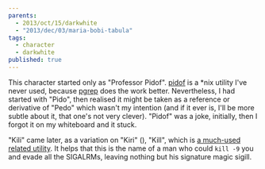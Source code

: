 ```yaml
---
parents: 
  - 2013/oct/15/darkwhite
  - "2013/dec/03/maria-bobi-tabula"
tags: 
  - character
  - darkwhite
published: true
---
```


This character started only as "Professor Pidof". [pidof](https://linux.die.net/man/8/pidof) is a \*nix utility I've never used, because [pgrep](https://linux.die.net/man/1/pgrep) does the work better. Nevertheless, I had started with "Pido", then realised it might be taken as a reference or derivative of "Pedo" which wasn't my intention (and if it ever is, I'll be more subtle about it, that one's not very clever). "Pidof" was a joke, initially, then I forgot it on my whiteboard and it stuck.

"Kili" came later, as a variation on "Kiri" (), "Kill", which is [a much-used related utility](https://en.wikipedia.org/wiki/Kill_%28command%29#Unix_and_Unix-like). It helps that this is the name of a man who could `kill -9` you and evade all the SIGALRMs, leaving nothing but his signature magic sigill.